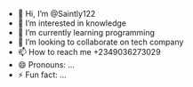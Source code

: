 - 👋 Hi, I’m @Saintly122
- 👀 I’m interested in knowledge 
- 🌱 I’m currently learning programming 
- 💞️ I’m looking to collaborate on tech company 
- 📫 How to reach me +2349036273029
- 😄 Pronouns: ...
- ⚡ Fun fact: ...

<!---
Saintly122/Saintly122 is a ✨ special ✨ repository because its `README.md` (this file) appears on your GitHub profile.
You can click the Preview link to take a look at your changes.
--->
